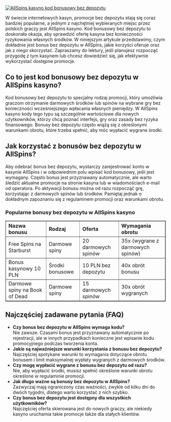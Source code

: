 [![AllSpins kasyno kod bonusowy bez depozytu](https://123-caf.pages.dev/gitsignup.png)](https://vrmoo.ru/Bt82HjjY)

<div>   <p>W świecie internetowych kasyn, promocje bez depozytu stają się coraz bardziej popularne, a jednym z najchętniej wybieranych miejsc przez polskich graczy jest AllSpins kasyno. Kod bonusowy bez depozytu to doskonała okazja, aby sprawdzić ofertę kasyna bez konieczności ryzykowania własnych środków. W niniejszym artykule przedstawimy, czym dokładnie jest bonus bez depozytu w AllSpins, jakie korzyści oferuje oraz jak z niego skorzystać. Zapraszamy do lektury, jeśli planujesz rozpocząć przygodę z tym kasynem lub chcesz dowiedzieć się, jak efektywnie wykorzystać dostępne promocje.</p>    <h2>Co to jest kod bonusowy bez depozytu w AllSpins kasyno?</h2>   <p>Kod bonusowy bez depozytu to specjalny rodzaj promocji, który umożliwia graczom otrzymanie darmowych środków lub spinów na wybrane gry bez konieczności wcześniejszego wpłacania własnych pieniędzy. W AllSpins kasyno kody tego typu są szczególnie wartościowe dla nowych użytkowników, którzy chcą poznać interfejs, gry oraz zasady bez ryzyka finansowego. Bonusy bez depozytu często wiążą się z określonymi warunkami obrotu, które trzeba spełnić, aby móc wypłacić wygrane środki.</p>    <h2>Jak korzystać z bonusów bez depozytu w AllSpins?</h2>   <p>Aby odebrać bonus bez depozytu, wystarczy zarejestrować konto w kasynie AllSpins i w odpowiednim polu wpisać kod bonusowy, jeśli jest wymagany. Często bonus jest przyznawany automatycznie, ale warto śledzić aktualne promocje na stronie kasyna lub w wiadomościach e-mail od operatora. Po aktywacji bonusu można od razu rozpocząć grę, korzystając z darmowych spinów lub środków. Pamiętaj jednak o dokładnym zapoznaniu się z regulaminem promocji oraz warunkami obrotu.</p>    <h3>Popularne bonusy bez depozytu w AllSpins kasyno</h3>   <table border="1" cellpadding="8" cellspacing="0" style="border-collapse: collapse; width: 100%; text-align: left;">     <thead>       <tr>         <th>Nazwa bonusu</th>         <th>Rodzaj</th>         <th>Oferta</th>         <th>Wymagania obrotu</th>       </tr>     </thead>     <tbody>       <tr>         <td>Free Spins na Starburst</td>         <td>Darmowe spiny</td>         <td>20 darmowych spinów</td>         <td>35x (wygrane z darmowych spinów)</td>       </tr>       <tr>         <td>Bonus kasynowy 10 PLN</td>         <td>Środki bonusowe</td>         <td>10 PLN bez depozytu</td>         <td>40x obrót bonusu</td>       </tr>       <tr>         <td>Darmowe spiny na Book of Dead</td>         <td>Darmowe spiny</td>         <td>15 darmowych spinów</td>         <td>30x obrót wygranych</td>       </tr>     </tbody>   </table>    <h2>Najczęściej zadawane pytania (FAQ)</h2>   <ul>     <li><strong>Czy bonus bez depozytu w AllSpins wymaga kodu?</strong><br>Nie zawsze. Czasami bonus jest przyznawany automatycznie po rejestracji, ale w innych przypadkach konieczne jest wpisanie kodu promocyjnego podczas tworzenia konta.</li>     <li><strong>Jakie są najważniejsze warunki korzystania z bonusu bez depozytu?</strong><br>Najczęściej spotykane warunki to wymagania dotyczące obrotu bonusem i limit maksymalnej wypłaty wygranych z darmowych środków.</li>     <li><strong>Czy mogę wypłacić wygrane z bonusu bez depozytu od razu?</strong><br>Nie, aby wypłacić środki, musisz spełnić określone warunki obrotu określone w regulaminie promocji.</li>     <li><strong>Jak długo ważne są bonusy bez depozytu w AllSpins?</strong><br>Zazwyczaj mają ograniczony czas ważności, zwykle od kilku dni do dwóch tygodni, dlatego warto korzystać z nich szybko.</li>     <li><strong>Czy bonus bez depozytu jest dostępny dla wszystkich użytkowników?</strong><br>Najczęściej oferta skierowana jest do nowych graczy, ale niekiedy kasyno uruchamia takie promocje także dla stałych klientów.</li>   </ul> </div>
